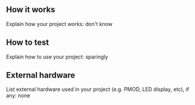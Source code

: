 <!---

This file is used to generate your project datasheet. Please fill in the information below and delete any unused
sections.

You can also include images in this folder and reference them in the markdown. Each image must be less than
512 kb in size, and the combined size of all images must be less than 1 MB.
-->

## How it works

Explain how your project works: don't know

## How to test

Explain how to use your project: sparingly

## External hardware

List external hardware used in your project (e.g. PMOD, LED display, etc), if any: none
